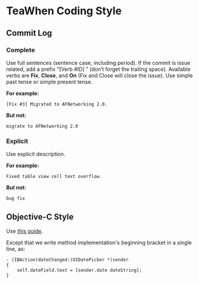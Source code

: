 # TeaWhen Coding Style

## Commit Log

### Complete

Use full sentences (sentence case, including period). If the commit is issue related, add a prefix “[Verb #ID] ” (don’t forget the trailing space). Available verbs are **Fix**, **Close**, and **On** (Fix and Close will close the issue). Use simple past tense or simple present tense.

**For example:**
```
[Fix #3] Migrated to AFNetworking 2.0.
```

**But not:**
```
migrate to AFNetworking 2.0
```

### Explicit

Use explicit description.

**For example:**
```
Fixed table view cell text overflow.
```

**But not:**
```
bug fix
```

## Objective-C Style

Use [this guide](https://github.com/NYTimes/objective-c-style-guide).

Except that we write method implementation's beginning bracket in a single line, as:

```
- (IBAction)dateChanged:(UIDatePicker *)sender
{
    self.dateField.text = [sender.date dateString];
}
```